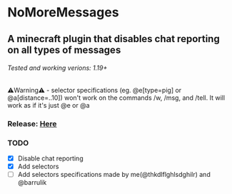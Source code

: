 # NoMoreMessages
## A minecraft plugin that disables chat reporting on all types of messages
###### Tested and working verions: 1.19+
⚠️Warning⚠️ - selector specifications (eg. @e[type=pig] or @a[distance=..10]) won't work on the commands /w, /msg, and /tell. It will work as if it's just @e or @a
### Release: [Here](http://https://github.com/thkdlflghlsdghilr/NoMoreMessages/releases "Here")
### TODO
- [x] Disable chat reporting
- [x] Add selectors
- [ ] Add selectors specifications
made by me(@thkdlflghlsdghilr) and @barrulik
